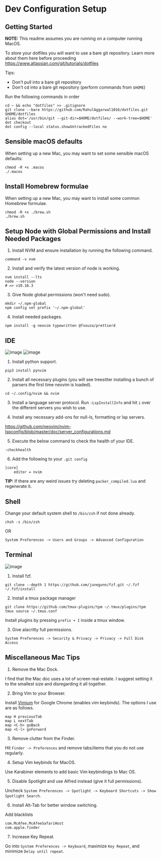 # Dev Configuration Setup

## Getting Started

**NOTE:** This readme assumes you are running on a computer running MacOS.

To store your dotfiles you will want to use a bare git repository.
Learn more about them here before proceeding https://www.atlassian.com/git/tutorials/dotfiles

Tips:

- Don't pull into a bare git repository
- Don't cd into a bare git repository (perform commands from `$HOME`)

Run the following commands in order

```
cd ~ && echo "dotfiles" >> .gitignore
git clone --bare https://github.com/RahulAggarwal1016/dotfiles.git $HOME/dotfiles
alias dot='/usr/bin/git --git-dir=$HOME/dotfiles/ --work-tree=$HOME'
dot checkout
dot config --local status.showUntrackedFiles no
```

## Sensible macOS defaults

When setting up a new Mac, you may want to set some sensible macOS defaults:

```
chmod -R +x .macos
./.macos
```

## Install Homebrew formulae

When setting up a new Mac, you may want to install some common Homebrew formulae.

```
chmod -R +x ./brew.sh
./brew.sh
```

## Setup Node with Global Permissions and Install Needed Packages

1. Install NVM and ensure installation by running the following command.

```
command -v nvm
```

2. Install and verify the latest version of node is working.

```
nvm install --lts
node --version
# => v10.16.3
```

3. Give Node global permissions (won't need sudo).

```
mkdir ~/.npm-global
npm config set prefix '~/.npm-global'
```

4. Install needed packages.

```
npm install -g neovim typewritten @fsouza/prettierd
```

## IDE

![image](https://user-images.githubusercontent.com/35639417/147967100-96f9dd12-26f3-4e13-9d40-e05f9a174e66.png)
![image](https://user-images.githubusercontent.com/35639417/147967067-f6d91fe5-7668-4227-a54b-a498630a833d.png)

1. Install python support.

```
pip3 install pynvim
```

2. Install all necessary plugins (you will see treesitter installing a bunch of parsers the first time neovim is loaded).

```
cd ~/.config/nvim && nvim
```

3. Install a language server protocol. Run `:LspInstallInfo` and hit `i` over the different servers you wish to use.

4. Install any necessary add-ons for null-ls, formatting or lsp servers.

https://github.com/neovim/nvim-lspconfig/blob/master/doc/server_configurations.md

5. Execute the below command to check the health of your IDE.

```
:checkhealth
```

6. Add the following to your `.git config`

```
[core]
	editor = nvim
```

**TIP:** If there are any weird issues try deleting `packer_compiled.lua` and regenerate it.

## Shell

Change your default system shell to `/bin/zsh` if not done already.

```
chsh -s /bin/zsh
```

OR

```
System Preferences -> Users and Groups -> Advanced Configuration
```

## Terminal

![image](https://user-images.githubusercontent.com/35639417/147966952-61a57bf9-0304-4bd6-a300-ea688171631b.png)

1. Install fzf.

```
git clone --depth 1 https://github.com/junegunn/fzf.git ~/.fzf
~/.fzf/install
```

2. Install a tmux package manager

```
git clone https://github.com/tmux-plugins/tpm ~/.tmux/plugins/tpm
tmux source ~/.tmux.conf
```

Install plugins by pressing `prefix + I` inside a tmux window.

3. Give alacritty full permissions.

```
System Preferences -> Security & Privacy -> Privacy -> Full Disk Access
```

## Miscellaneous Mac Tips

1. Remove the Mac Dock.

I find that the Mac doc uses a lot of screen real-estate. I suggest setting it to the smallest size and disregarding it all together.

2. Bring Vim to your Browser.

Install [Vimium](https://chrome.google.com/webstore/detail/vimium/dbepggeogbaibhgnhhndojpepiihcmeb?hl=en) for Google Chrome (enables vim keybinds). The options I use are as follows.

```
map H previousTab
map L nextTab
map <C-h> goBack
map <C-l> goForward
```

3. Remove clutter from the Finder.

Hit `Finder -> Preferences` and remove tabs/items that you do not use regularly.

4. Setup Vim keybinds for MacOS.

Use Karabiner elements to add basic Vim keybindings to Mac OS.

5. Disable Spotlight and use Alfred instead (give it full permissions).

Uncheck `System Preferences -> Spotlight -> Keyboard Shortcuts -> Show Spotlight Search`.

6. Install Alt-Tab for better window switching.

Add blacklists

```
com.McAfee.McAfeeSafariHost
com.apple.finder
```

7. Increase Key Repeat.

Go into `System Preferences -> Keyboard`, maximize `Key Repeat`, and minimize `Delay until repeat`.
